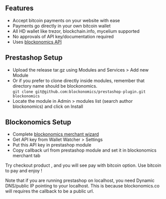 Features
--------
- Accept bitcoin payments on your website with ease
- Payments go directly in your own bitcoin wallet
- All HD wallet like trezor, blockchain.info, mycelium supported
- No approvals of API key/documentation required
- Uses [blockonomics API](https://www.blockonomics.co/views/api.html)


Prestashop Setup
-----------------
- Upload the release tar.gz using Modules and Services > Add new Module
- Or if you prefer to clone directly inside modules, remember that directory name
  should be blockonomics.  
`git clone git@github.com:blockonomics/prestashop-plugin.git blockonomics`
- Locate the module in Admin > modules list (search author blockonomics) and click on Install


Blockonomics Setup
-----------------
- Complete [blockonomics merchant wizard](https://www.blockonomics.co/merchants) 
- Get API key from Wallet Watcher > Settings
- Put this API key in prestashop module 
- Copy callback url from prestashop module and set it in blockonomics merchant tab


Try checkout product , and you will see pay with bitcoin option.
Use bitcoin to pay and enjoy !

Note that if you are running prestashop on localhost, you need Dynamic DNS/public IP pointing to your localhost.
This is because blockonomics.co will requires the callback to be a public url.
